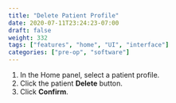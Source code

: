 ```yaml
---
title: "Delete Patient Profile"
date: 2020-07-11T23:24:23-07:00
draft: false
weight: 332
tags: ["features", "home", "UI", "interface"]
categories: ["pre-op", "software"]
---
```


1. In the Home panel, select a patient profile.
2. Click the patient **Delete** button.
3. Click **Confirm**.
